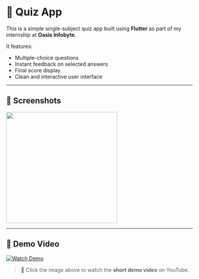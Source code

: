 # 📱 Quiz App

This is a simple single-subject quiz app built using **Flutter** as part of my internship at **Oasis Infobyte**.

It features:
- Multiple-choice questions
- Instant feedback on selected answers
- Final score display
- Clean and interactive user interface

---

## 📸 Screenshots

<img src="assets/home_screen.png" width="300"/>

---

## 🎥 Demo Video

[![Watch Demo](assets/home_screen.png)](https://youtube.com/shorts/yfa6gyjYwRA?feature=share)

> 🔗 Click the image above to watch the **short demo video** on YouTube.
